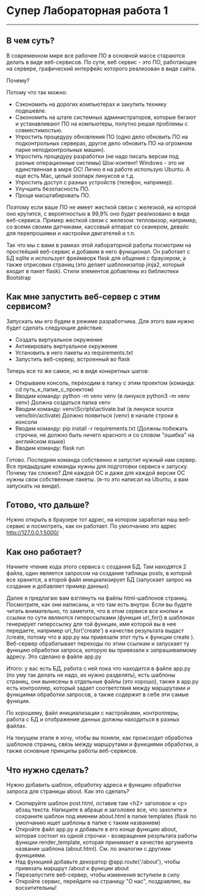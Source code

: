 # Супер Лабораторная работа 1
___
## В чем суть?
В современном мире все рабочее ПО в основной массе стараются делать в виде веб-сервисов.
По сути, веб сервис - это ПО, работающее на сервере, графический интерфейс которого реализован в виде сайта.

Почему?

Потому что так можно:
- Сэкономить на дорогих компьютерах и закупить технику подешевле.
- Сэкономить на штате системных администраторов, которые бегают и устанавливают ПО на компьютеры, попутно решая проблемы с совместимостью.
- Упростить процедуру обновления ПО (одно дело обновить ПО на подконтрольных серверах, другое дело обновить ПО на огромном парке неподконтрольных машин).
- Упростить процедуру разработки (не надо писать версии под разные операционные системы) Шок-контент! Windows - это не единственная в мире ОС! Лично я на работе использую Ubuntu. А еще есть Mac, целый зоопарк линуксов и т.д.
- Упростить доступ с разных устройств (телефон, например).
- Улучшить безопасность ПО.
- Проще масштабировать ПО.

Поэтому если ваше ПО не имеет жесткой связи с железкой, на которой оно крутится, с вероятностью в 99,9% оно будет реализовано в виде веб-сервиса.
Пример жесткой связи с железом: тепловизор, например, со всеми своими датчиками, кассовый аппарат со сканером, девайс для перепрошивки и настройки двигателей и т.п.

Так что мы с вами в рамках этой лабораторной работы посмотрим на простейший веб-сервис и добавим в него функционал.
Он работает с БД sqlite и использует фреймворк flask для общения с браузером, а также отрисовки страниц (это делает шаблонизатор jinja2, который входит в пакет flask).
Стили элементов добавлены из библиотеки Bootstrap

## Как мне запустить веб-сервер с этим сервисом?
Запускать мы его будем в режиме разработчика. Для этого вам нужно будет сделать следующие действия:
- Создать виртуальное окружение
- Активировать виртуальное окружение
- Установить в него пакеты из requirements.txt
- Запустить веб-сервер, встроенный во flask

Теперь все то же самое, но в виде конкретных шагов:
- Открываем консоль, переходим в папку с этим проектом (команда: cd путь_к_папке_с_проектом)
- Вводим команду: python -m venv venv (в линуксе python3 -m venv venv) Должна создаться папка venv
- Вводим команду: venv\Scripts\activate.bat (в линуксе source venv/bin/activate) Должно появиться (venv) в начале строки в консоли
- Вводим команду: pip install -r requirements.txt (Должны побежать строчки, не должно быть ничего красного и со словом "ошибка" на английском языке)
- Вводим команду: flask run

Готово. Последняя команда собственно и запустит нужный нам сервер. Все предыдущие команды нужны для подготовки сервиса к запуску.
Почему так сложно? Для каждой ОС и даже для каждой версии ОС нужны свои собственные пакеты. (я-то это написал на Ubuntu, а вам запускать на винде).

## Готово, что дальше?
Нужно открыть в браузере тот адрес, на котором заработал наш веб-сервис и посмотреть, как он работает.
По умолчанию это адрес http://127.0.0.1:5000/

## Как оно работает?
Начните чтение кода этого сервиса с создания БД. Там находятся 2 файла, один является запросом на создание таблицы posts, в которой все хранится, а второй файл инициализирует БД (запускает запрос на создание и добавляет пример данных)

Далее я предлагаю вам взглянуть на файлы html-шаблонов страниц. Посмотрите, как они написаны, и что там есть внутри.
Если вы будете читать внимательно, то заметите, что в этом сервисе все кнопки и ссылки по сути являются гиперссылками (функция url_for() в шаблонах генерирует гиперссылку для той функции, имя которой вы в нее передаете, например url_for('create') в качестве результата выдаст /create, потому что в app.py мы привязали этот путь к функции create ).
Веб-сервер обрабатывает переходы по этим ссылкам и запускает ту функцию обработки запроса, которую вы привязали к запрашиваемому адресу. Это сделано в файле app.py

Итого: у вас есть БД, работа с ней пока что находится в файле app.py (по уму так делать не надо, их нужно разделять), есть шаблоны страниц, они вынесены в отдельные файлы (это хорошо), также в app.py есть контроллер, который задает соответствия между маршрутами и функциями обработки запросов, а также содержит в себе эти самые функции.

По хорошему, файл инициализации с настройками, контроллеры, работа с БД и отображение данных должны находиться в разных файлах.

На текущем этапе я хочу, чтобы вы поняли, как происходит обработка шаблонов страниц, связь между маршрутами и функциями обработки, а также основные принципы работы веб-сервисов.

## Что нужно сделать?
Нужно добавить шаблон, обработку адреса и функцию обработки запроса для страницы about.
Как это сделать?
- Скопируйте шаблон post.html, оставив там \<h2> заголовок  и \<p> абзац текста. Напишите в абраце и заголовке все, что захотите и сохраните шаблон под именем about.html в папке templates (flask по умолчанию ищет шаблоны в папке с таким названием)
- Откройте файл app.py и добавьте в его конце функцию about, которая состоит из одной строчки - возвращения результата работы функции render_template, которая принимает в качестве аргумента название шаблона (about.html). См. по аналогии с другими функциями.
- Над функцией добавьте декоратор @app.route('/about'), чтобы привязать маршрут /about к функции about
- Перезапустите веб-сервер, чтобы изменения вступили в силу
- Откройте сервис, перейдите на страницу "О нас", поздравляю, вы восхитительны!
